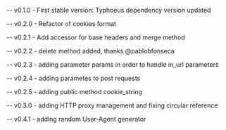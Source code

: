 -- v0.1.0 - First stable version: Typhoeus dependency version updated

-- v0.2.0 - Refactor of cookies format

-- v0.2.1 - Add accessor for base headers and merge method

-- v0.2.2 - delete method added, thanks @pablobfonseca

-- v0.2.3 - adding parameter params in order to handle in_url parameters

-- v0.2.4 - adding parametes to post requests

-- v0.2.5 - adding public method cookie_string

-- v0.3.0 - adding HTTP proxy management and fixing circular reference

-- v0.4.1 - adding random User-Agent generator

